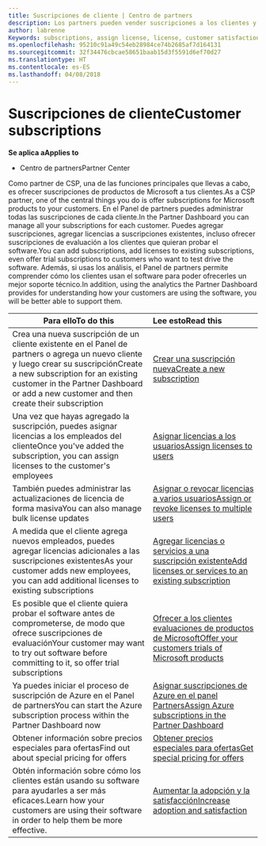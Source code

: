 ```yaml
---
title: Suscripciones de cliente | Centro de partners
description: Los partners pueden vender suscripciones a los clientes y administrarlas a través del Centro de partners.
author: labrenne
Keywords: subscriptions, assign license, license, customer satisfaction, Azure subscriptions
ms.openlocfilehash: 95210c91a49c54eb28984ce74b2685af7d164131
ms.sourcegitcommit: 32f34476cbcae58651baab15d3f5591d6ef70d27
ms.translationtype: HT
ms.contentlocale: es-ES
ms.lasthandoff: 04/08/2018
---
```

# <a name="customer-subscriptions"></a><span data-ttu-id="c3ff4-103">Suscripciones de cliente</span><span class="sxs-lookup"><span data-stu-id="c3ff4-103">Customer subscriptions</span></span>

**<span data-ttu-id="c3ff4-104">Se aplica a</span><span class="sxs-lookup"><span data-stu-id="c3ff4-104">Applies to</span></span>**

-  <span data-ttu-id="c3ff4-105">Centro de partners</span><span class="sxs-lookup"><span data-stu-id="c3ff4-105">Partner Center</span></span>

<span data-ttu-id="c3ff4-106">Como partner de CSP, una de las funciones principales que llevas a cabo, es ofrecer suscripciones de productos de Microsoft a tus clientes.</span><span class="sxs-lookup"><span data-stu-id="c3ff4-106">As a CSP partner, one of the central things you do is offer subscriptions for Microsoft products to your customers.</span></span> <span data-ttu-id="c3ff4-107">En el Panel de partners puedes administrar todas las suscripciones de cada cliente.</span><span class="sxs-lookup"><span data-stu-id="c3ff4-107">In the Partner Dashboard you can manage all your subscriptions for each customer.</span></span> <span data-ttu-id="c3ff4-108">Puedes agregar suscripciones, agregar licencias a suscripciones existentes, incluso ofrecer suscripciones de evaluación a los clientes que quieran probar el software.</span><span class="sxs-lookup"><span data-stu-id="c3ff4-108">You can add subscriptions, add licenses to existing subscriptions, even offer trial subscriptions to customers who want to test drive the software.</span></span> <span data-ttu-id="c3ff4-109">Además, si usas los análisis, el Panel de partners permite comprender cómo los clientes usan el software para poder ofrecerles un mejor soporte técnico.</span><span class="sxs-lookup"><span data-stu-id="c3ff4-109">In addition, using the analytics the Partner Dashboard provides for understanding how your customers are using the software, you will be better able to support them.</span></span>

|**<span data-ttu-id="c3ff4-110">Para ello</span><span class="sxs-lookup"><span data-stu-id="c3ff4-110">To do this</span></span>**   |**<span data-ttu-id="c3ff4-111">Lee esto</span><span class="sxs-lookup"><span data-stu-id="c3ff4-111">Read this</span></span>**   |
|----------------------|:----------------------|
|<span data-ttu-id="c3ff4-112">Crea una nueva suscripción de un cliente existente en el Panel de partners o agrega un nuevo cliente y luego crear su suscripción</span><span class="sxs-lookup"><span data-stu-id="c3ff4-112">Create a new subscription for an existing customer in the Partner Dashboard or add a new customer and then create their subscription</span></span>|[<span data-ttu-id="c3ff4-113">Crear una suscripción nueva</span><span class="sxs-lookup"><span data-stu-id="c3ff4-113">Create a new subscription</span></span>](create-a-new-subscription.md)|
|<span data-ttu-id="c3ff4-114">Una vez que hayas agregado la suscripción, puedes asignar licencias a los empleados del cliente</span><span class="sxs-lookup"><span data-stu-id="c3ff4-114">Once you've added the subscription, you can assign licenses to the customer's employees</span></span>  |[<span data-ttu-id="c3ff4-115">Asignar licencias a los usuarios</span><span class="sxs-lookup"><span data-stu-id="c3ff4-115">Assign licenses to users</span></span>](assign-licenses-to-users.md)|
|<span data-ttu-id="c3ff4-116">También puedes administrar las actualizaciones de licencia de forma masiva</span><span class="sxs-lookup"><span data-stu-id="c3ff4-116">You can also manage bulk license updates</span></span>   |[<span data-ttu-id="c3ff4-117">Asignar o revocar licencias a varios usuarios</span><span class="sxs-lookup"><span data-stu-id="c3ff4-117">Assign or revoke licenses to multiple users</span></span>](bulk-license-provisioning-for-multiple-users.md)|
|<span data-ttu-id="c3ff4-118">A medida que el cliente agrega nuevos empleados, puedes agregar licencias adicionales a las suscripciones existentes</span><span class="sxs-lookup"><span data-stu-id="c3ff4-118">As your customer adds new employees, you can add additional licenses to existing subscriptions</span></span>   |[<span data-ttu-id="c3ff4-119">Agregar licencias o servicios a una suscripción existente</span><span class="sxs-lookup"><span data-stu-id="c3ff4-119">Add licenses or services to an existing subscription</span></span>](add-licenses-or-services-to-an-existing-subscription.md)|
|<span data-ttu-id="c3ff4-120">Es posible que el cliente quiera probar el software antes de comprometerse, de modo que ofrece suscripciones de evaluación</span><span class="sxs-lookup"><span data-stu-id="c3ff4-120">Your customer may want to try out software before committing to it, so offer trial subscriptions</span></span>    |[<span data-ttu-id="c3ff4-121">Ofrecer a los clientes evaluaciones de productos de Microsoft</span><span class="sxs-lookup"><span data-stu-id="c3ff4-121">Offer your customers trials of Microsoft products</span></span>](offer-your-customers-trials-of-microsoft-products.md)|
|<span data-ttu-id="c3ff4-122">Ya puedes iniciar el proceso de suscripción de Azure en el Panel de partners</span><span class="sxs-lookup"><span data-stu-id="c3ff4-122">You can start the Azure subscription process within the Partner Dashboard now</span></span>   |[<span data-ttu-id="c3ff4-123">Asignar suscripciones de Azure en el panel Partners</span><span class="sxs-lookup"><span data-stu-id="c3ff4-123">Assign Azure subscriptions in the Partner Dashboard</span></span>](assign-azure-subscriptions.md)|
|<span data-ttu-id="c3ff4-124">Obtener información sobre precios especiales para ofertas</span><span class="sxs-lookup"><span data-stu-id="c3ff4-124">Find out about special pricing for offers</span></span>   |[<span data-ttu-id="c3ff4-125">Obtener precios especiales para ofertas</span><span class="sxs-lookup"><span data-stu-id="c3ff4-125">Get special pricing for offers</span></span>](get-special-pricing-for-offers.md)|
|<span data-ttu-id="c3ff4-126">Obtén información sobre cómo los clientes están usando su software para ayudarles a ser más eficaces.</span><span class="sxs-lookup"><span data-stu-id="c3ff4-126">Learn how your customers are using their software in order to help them be more effective.</span></span>   | [<span data-ttu-id="c3ff4-127">Aumentar la adopción y la satisfacción</span><span class="sxs-lookup"><span data-stu-id="c3ff4-127">Increase adoption and satisfaction</span></span>](increasing-adoption-and-satisfaction.md)   | 

































 

 



